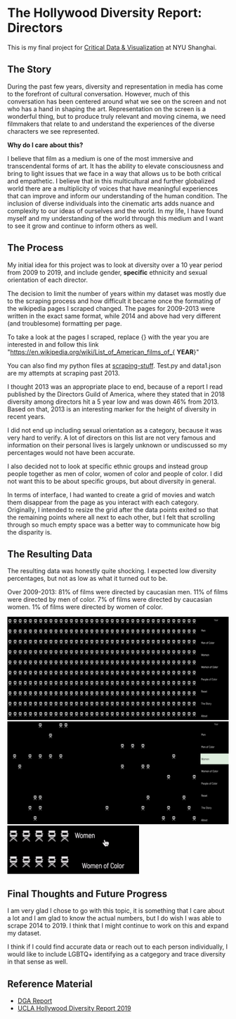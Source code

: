 # The Hollywood Diversity Report: Directors

This is my final project for [Critical Data & Visualization](https://github.com/leoneckert/cdv-fall19) at NYU Shanghai.  


## The Story

During the past few years, diversity and representation in media has come to the forefront of cultural conversation. However, much of this conversation has been centered around what we see on the screen and not who has a hand in shaping the art. Representation on the screen is a wonderful thing, but to produce truly relevant and moving cinema, we need filmmakers that relate to and understand the experiences of the diverse characters we see represented.

**Why do I care about this?**

I believe that film as a medium is one of the most immersive and transcendental forms of art. It has the ability to elevate consciousness and bring to light issues that we face in a way that allows us to be both critical and empathetic. I believe that in this multicultural and further globalized world there are a multiplicity of voices that have meaningful experiences that can improve and inform our understanding of the human condition. The inclusion of diverse individuals into the cinematic arts adds nuance and complexity to our ideas of ourselves and the world. In my life, I have found myself and my understanding of the world through this medium and I want to see it grow and continue to inform others as well.

## The Process

My initial idea for this project was to look at diversity over a 10 year period from 2009 to 2019, and include gender, **specific** ethnicity and sexual orientation of each director. 

The decision to limit the number of years within my dataset was mostly due to the scraping process and how difficult it became once the formating of the wikipedia pages I scraped changed. The pages for 2009-2013 were written in the exact same format, while 2014 and above had very different (and troublesome) formatting per page. 

To take a look at the pages I scraped, replace {} with the year you are interested in and follow this link "https://en.wikipedia.org/wiki/List_of_American_films_of_{ **YEAR**}"

You can also find my python files at [scraping-stuff](https://github.com/saraaahh63/my-cdv-fall19/tree/master/my-work/scraping-stuff). Test.py and data1.json are my attempts at scraping past 2013.

I thought 2013 was an appropriate place to end, because of a report I read published by the Directors Guild of America, where they stated that in 2018 diversity among directors hit a 5 year low and was down 46% from 2013. Based on that, 2013 is an interesting marker for the height of diversity in recent years.

I did not end up including sexual orientation as a category, because it was very hard to verify. A lot of directors on this list are not very famous and information on their personal lives is largely unknown or undiscussed so my percentages would not have been accurate.

I also decided not to look at specific ethnic groups and instead group people together as men of color, women of color and people of color. I did not want this to be about specific groups, but about diversity in general.

In terms of interface, I had wanted to create a grid of movies and watch them disappear from the page as you interact with each category. Originally, I intended to resize the grid after the data points exited so that the remaining points where all next to each other, but I felt that scrolling through so much empty space was a better way to communicate how big the disparity is.

## The Resulting Data

The resulting data was honestly quite shocking. I expected low diversity percentages, but not as low as what it turned out to be. 

Over 2009-2013:
81% of films were directed by caucasian men.
11% of films were directed by men of color.
7% of films were directed by caucasian women.
1% of films were directed by women of color.

![alt test](images/1.png)
![alt test](images/2.png)
![alt test](images/viz.gif)


## Final Thoughts and Future Progress

I am very glad I chose to go with this topic, it is something that I care about a lot and I am glad to know the actual numbers, but I do wish I was able to scrape 2014 to 2019. I think that I might continue to work on this and expand my dataset.

I think if I could find accurate data or reach out to each person individually, I would like to include LGBTQ+ identifying as a catgegory and trace diversity in that sense as well.

## Reference Material
- [DGA Report](https://www.dga.org/The-Guild/Diversity/Industry-Reports.aspx)
- [UCLA Hollywood Diversity Report 2019](https://socialsciences.ucla.edu/hollywood-diversity-report-2019/)
